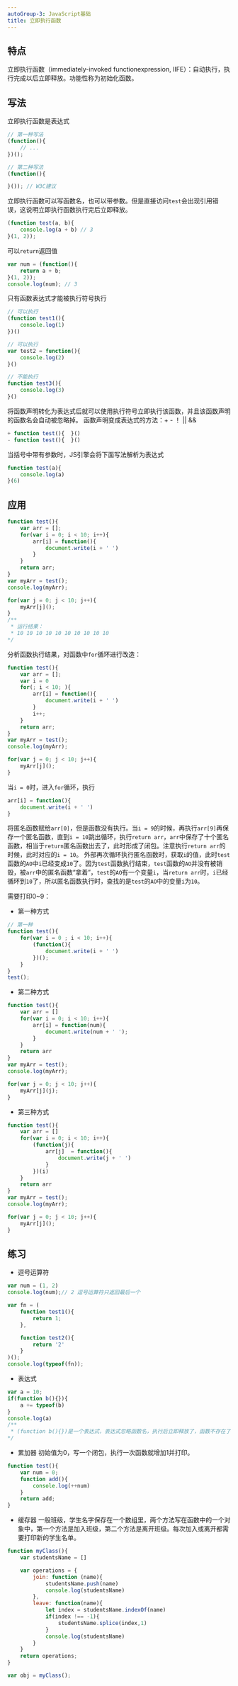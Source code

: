 ```yaml
---
autoGroup-3: JavaScript基础
title: 立即执行函数
---
```


## 特点
立即执行函数（immediately-invoked functionexpression, IIFE）：自动执行，执行完成以后立即释放。功能性称为初始化函数。

## 写法
立即执行函数是表达式
```js
// 第一种写法
(function(){
    // ...
})();

// 第二种写法
(function(){

}()); // W3C建议
```
立即执行函数可以写函数名，也可以带参数。但是直接访问`test`会出现引用错误，这说明立即执行函数执行完后立即释放。
```js
(function test(a, b){
    console.log(a + b) // 3
}(1, 2));
```
可以`return`返回值
```js
var num = (function(){
    return a + b;
}(1, 2));
console.log(num); // 3
```
只有函数表达式才能被执行符号执行
```js
// 可以执行
(function test1(){
    console.log(1)
})()

// 可以执行
var test2 = function(){
    console.log(2)
}()

// 不能执行
function test3(){
    console.log(3)
}()
```
将函数声明转化为表达式后就可以使用执行符号立即执行该函数，并且该函数声明的函数名会自动被忽略掉。
函数声明变成表达式的方法：+ - ！ || &&
```js
+ function test(){  }()
- function test(){  }()
```
当括号中带有参数时，JS引擎会将下面写法解析为表达式
```js
function test(a){
    console.log(a)
}(6)
```
## 应用
```js
function test(){
    var arr = [];
    for(var i = 0; i < 10; i++){
        arr[i] = function(){
            document.write(i + ' ')
        }
    }
    return arr;
}
var myArr = test();
console.log(myArr);

for(var j = 0; j < 10; j++){
    myArr[j]();
}
/**
 * 运行结果：
 * 10 10 10 10 10 10 10 10 10 10
*/
```
分析函数执行结果，对函数中`for`循环进行改造：
```js
function test(){
    var arr = [];
    var i = 0
    for(; i < 10; ){
        arr[i] = function(){
            document.write(i + ' ')
        }
        i++;
    }
    return arr;
}
var myArr = test();
console.log(myArr);

for(var j = 0; j < 10; j++){
    myArr[j]();
}
```
当`i = 0`时，进入`for`循环，执行
```js
arr[i] = function(){
    document.write(i + ' ')
}
```
将匿名函数赋给`arr[0]`，但是函数没有执行。当`i = 9`的时候，再执行`arr[9]`再保存一个匿名函数，直到`i = 10`跳出循环，执行`return arr`，`arr`中保存了十个匿名函数，相当于`return`匿名函数出去了，此时形成了闭包。注意执行`return arr`的时候，此时对应的`i = 10`。
外部再次循环执行匿名函数时，获取`i`的值，此时`test`函数的`AO`中`i`已经变成`10`了。因为`test`函数执行结束，`test`函数的`AO`并没有被销毁，被`arr`中的匿名函数“拿着”，`test`的`AO`有一个变量`i`，当`return arr`时，`i`已经循环到`10`了，所以匿名函数执行时，查找的是`test`的`AO`中的变量`i`为`10`。

需要打印0~9：
- 第一种方式
```js
// 第一种
function test(){
    for(var i = 0 ; i < 10; i++){
        (function(){
            document.write(i + ' ')
        })();
    }
}
test();
```
- 第二种方式
```js
function test(){
    var arr = []
    for(var i = 0; i < 10; i++){
        arr[i] = function(num){
            document.write(num + ' ');
        }
    }
    return arr
}
var myArr = test();
console.log(myArr);

for(var j = 0; j < 10; j++){
    myArr[j](j);
}
```

- 第三种方式
```js
function test(){
    var arr = []
    for(var i = 0; i < 10; i++){
        (function(j){
            arr[j]  = function(){
                document.write(j + ' ')
            }
        })(i)
    }
    return arr
}
var myArr = test();
console.log(myArr);

for(var j = 0; j < 10; j++){
    myArr[j]();
}
```

## 练习
- 逗号运算符
```js
var num = (1, 2)
console.log(num);// 2 逗号运算符只返回最后一个

var fn = (
    function test1(){
        return 1;
    },

    function test2(){
        return '2'
    }
)();
console.log(typeof(fn));
```
- 表达式
```js
var a = 10;
if(function b(){}){
    a += typeof(b)
}
console.log(a)
/**
 * (function b(){})是一个表达式，表达式忽略函数名，执行后立即释放了，函数不存在了。所以typeof(b)是undefined
*/
```
- 累加器
  初始值为0，写一个闭包，执行一次函数就增加1并打印。
```js
function test(){
    var num = 0;
    function add(){
        console.log(++num)
    }
    return add;
}
```
- 缓存器
  一般班级，学生名字保存在一个数组里，两个方法写在函数中的一个对象中，第一个方法是加入班级，第二个方法是离开班级。每次加入或离开都需要打印新的学生名单。
```js
function myClass(){
    var studentsName = []

    var operations = {
        join: function (name){
            studentsName.push(name)
            console.log(studentsName)
        },
        leave: function(name){
            let index = studentsName.indexOf(name)
            if(index !== -1){
                studentsName.splice(index,1)
            }
            console.log(studentsName)
        }
    }
    return operations;
}

var obj = myClass();
```